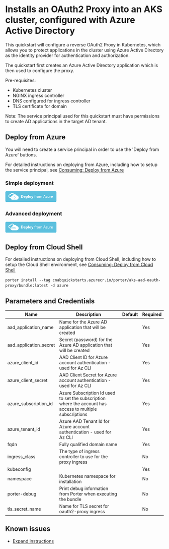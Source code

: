 # Installs an OAuth2 Proxy into an AKS cluster, configured with Azure Active Directory

This quickstart will configure a reverse OAuth2 Proxy in Kubernetes, which allows you to protect applications in the cluster using Azure Active Directory as the identity provider for authentication and authorization.

The quickstart first creates an Azure Active Directory application which is then used to configure the proxy. 

Pre-requisites:
- Kubernetes cluster
- NGINX ingress controller
- DNS configured for ingress controller
- TLS certificate for domain

Note:
The service principal used for this quickstart must have permissions to create AD applications in the target AD tenant.

## Deploy from Azure


You will need to create a service principal in order to use the 'Deploy from Azure' buttons.


For detailed instructions on deploying from Azure, including how to setup the service principal, see [Consuming: Deploy from Azure](../../docs/consuming.md#deploy-from-azure)

### Simple deployment


<a href="https://portal.azure.com/#create/Microsoft.Template/uri/https%3A%2F%2Fraw.githubusercontent.com%2FAzure%2Fazure-cnab-quickstarts%2Fmaster%2Fporter%2Faks-aad-oauth-proxy%2Fazuredeploy-simple.json" target="_blank"><img src="https://raw.githubusercontent.com/endjin/CNAB.Quickstarts/master/images/Deploy-from-Azure.png"/></a>

### Advanced deployment


<a href="https://portal.azure.com/#create/Microsoft.Template/uri/https%3A%2F%2Fraw.githubusercontent.com%2FAzure%2Fazure-cnab-quickstarts%2Fmaster%2Fporter%2Faks-aad-oauth-proxy%2Fazuredeploy-advanced.json" target="_blank"><img src="https://raw.githubusercontent.com/endjin/CNAB.Quickstarts/master/images/Deploy-from-Azure.png"/></a>


## Deploy from Cloud Shell


For detailed instructions on deploying from Cloud Shell, including how to setup the Cloud Shell environment, see [Consuming: Deploy from Cloud Shell](../../docs/consuming.md#deploy-from-cloud-shell)


```porter install --tag cnabquickstarts.azurecr.io/porter/aks-aad-oauth-proxy/bundle:latest -d azure```


## Parameters and Credentials

 | Name | Description | Default | Required | 
 | --- | --- | --- | --- | 
 | aad_application_name | Name for the Azure AD application that will be created |  | Yes
aad_application_secret | Secret (password) for the Azure AD application that will be created |  | Yes
azure_client_id | AAD Client ID for Azure account authentication - used for Az CLI |  | Yes
azure_client_secret | AAD Client Secret for Azure account authentication - used for Az CLI |  | Yes
azure_subscription_id | Azure Subscription Id used to set the subscription where the account has access to multiple subscriptions |  | Yes
azure_tenant_id | Azure AAD Tenant Id for Azure account authentication  - used for Az CLI |  | Yes
fqdn | Fully qualified domain name |  | Yes
ingress_class | The type of ingress controller to use for the proxy ingress |  | No
kubeconfig |  |  | Yes
namespace | Kubernetes namespace for installation |  | No
porter-debug | Print debug information from Porter when executing the bundle |  | No
tls_secret_name | Name for TLS secret for oauth2-proxy ingress |  | No | 


## Known issues

- [Expand instructions](https://github.com/Azure/azure-cnab-quickstarts/issues/62)